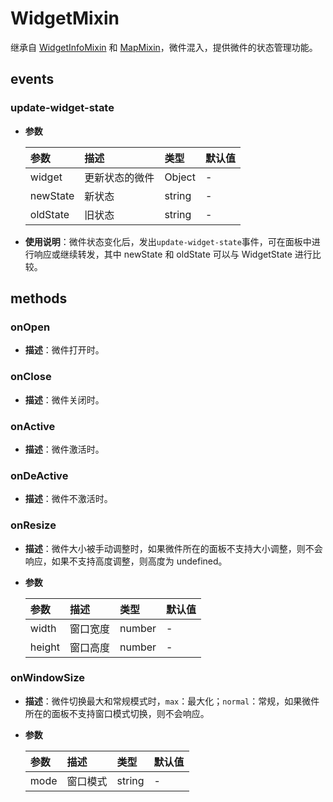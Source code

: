 # WidgetMixin

继承自 [WidgetInfoMixin](/zh/api/reference/widget-info-mixin.html) 和 [MapMixin](/zh/api/reference/map-mixin.html)，微件混入，提供微件的状态管理功能。

## events

### update-widget-state

- **参数**

  | 参数     | 描述           | 类型   | 默认值 |
  | :------- | :------------- | :----- | :----- |
  | widget   | 更新状态的微件 | Object | -      |
  | newState | 新状态         | string | -      |
  | oldState | 旧状态         | string | -      |

- **使用说明**：微件状态变化后，发出`update-widget-state`事件，可在面板中进行响应或继续转发，其中 newState 和 oldState 可以与 WidgetState 进行比较。

## methods

### onOpen

- **描述**：微件打开时。

### onClose

- **描述**：微件关闭时。

### onActive

- **描述**：微件激活时。

### onDeActive

- **描述**：微件不激活时。

### onResize

- **描述**：微件大小被手动调整时，如果微件所在的面板不支持大小调整，则不会响应，如果不支持高度调整，则高度为 undefined。
- **参数**

  | 参数   | 描述     | 类型   | 默认值 |
  | :----- | :------- | :----- | :----- |
  | width  | 窗口宽度 | number | -      |
  | height | 窗口高度 | number | -      |

### onWindowSize

- **描述**：微件切换最大和常规模式时，`max`：最大化；`normal`：常规，如果微件所在的面板不支持窗口模式切换，则不会响应。
- **参数**

  | 参数 | 描述     | 类型   | 默认值 |
  | :--- | :------- | :----- | :----- |
  | mode | 窗口模式 | string | -      |
